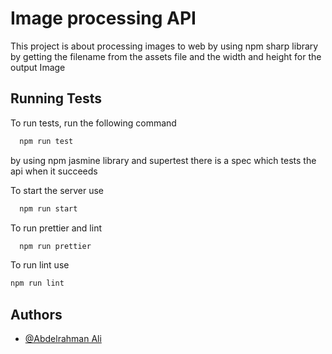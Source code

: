 
# Image processing API

This project is about processing images to web by using npm sharp
library by getting the filename from the assets file and the width
and height for the output Image
## Running Tests

To run tests, run the following command

```bash
  npm run test
```
by using npm jasmine library and supertest there is a spec which tests the api when it succeeds 

To start the server use 
```bash
  npm run start
```

To run prettier and lint

```bash
  npm run prettier 
```

To run lint use
```bash
npm run lint
```



## Authors

- [@Abdelrahman Ali](https://www.github.com/AbdelrahmanAli12)

